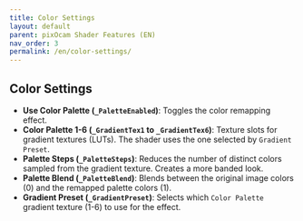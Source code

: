 ```yaml
---
title: Color Settings
layout: default
parent: pixOcam Shader Features (EN)
nav_order: 3
permalink: /en/color-settings/
---
```


## Color Settings

*   **Use Color Palette (`_PaletteEnabled`)**: Toggles the color remapping effect.
*   **Color Palette 1-6 (`_GradientTex1` to `_GradientTex6`)**: Texture slots for gradient textures (LUTs). The shader uses the one selected by `Gradient Preset`.
*   **Palette Steps (`_PaletteSteps`)**: Reduces the number of distinct colors sampled from the gradient texture. Creates a more banded look.
*   **Palette Blend (`_PaletteBlend`)**: Blends between the original image colors (0) and the remapped palette colors (1).
*   **Gradient Preset (`_GradientPreset`)**: Selects which `Color Palette` gradient texture (1-6) to use for the effect. 